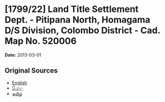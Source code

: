 # [1799/22] Land Title Settlement Dept. - Pitipana North, Homagama D/S Division, Colombo District - Cad. Map No. 520006

**Date:** 2013-03-01

## Original Sources

- [English](https://documents.gov.lk/view/extra-gazettes/2013/3/1799-22_E.pdf)
- [සිංහල](https://documents.gov.lk/view/extra-gazettes/2013/3/1799-22_S.pdf)
- [தமிழ்](https://documents.gov.lk/view/extra-gazettes/2013/3/1799-22_T.pdf)
